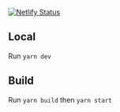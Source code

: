 [![Netlify Status](https://api.netlify.com/api/v1/badges/b0c38215-6f6a-4c55-8af3-7cc8a0e2e73b/deploy-status)](https://app.netlify.com/sites/zalo/deploys)

## Local

Run `yarn dev`

## Build

Run `yarn build` then `yarn start`
